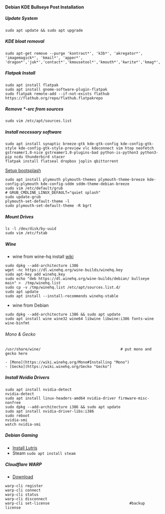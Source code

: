 #### Debian KDE Bullseye Post Installation

##### Update System
```
sudo apt update && sudo apt upgrade
```

##### KDE bloat removal
```
sudo apt-get remove --purge 'kontrast*', 'k3b*', 'akregator*', 'imagemagick*', 'kmail*', 'apper*', 'dragon*','juk*','contact*','kmousetool*','kmouth*','kwrite*','kmag*','konqueror*','sieveeditor*'
```
##### Flatpak Install
```
sudo apt install flatpak 
sudo apt install gnome-software-plugin-flatpak
sudo flatpak remote-add --if-not-exists flathub https://flathub.org/repo/flathub.flatpakrepo
```

##### Remove *-src from sources
```
sudo vim /etc/apt/sources.list
```

##### Install necessary software
```
sudo apt install synaptic breeze-gtk kde-gtk-config kde-config-gtk-style kde-config-gtk-style-preview vlc kdeconnect vim htop neofetch gstreamer1.0-nice gstreamer1.0-plugins-bad python-is-python3 python3-pip ncdu thunderbird stacer
flatpak install flatseal dropbox joplin qbittorrent 
```
[Setup bootsplash](https://wiki.debian.org/plymouth#Preinstallation "Setup bootsplash")
```
sudo apt install plymouth plymouth-themes plymouth-theme-breeze kde-config-plymouth kde-config-sddm sddm-theme-debian-breeze
sudo vim /etc/default/grub
# GRUB_CMDLINE_LINUX_DEFAULT="quiet splash"
sudo update-grub
plymouth-set-default-theme -l
sudo plymouth-set-default-theme -R bgrt
```
##### Mount Drives
```
ls -l /dev/disk/by-uuid
sudo vim /etc/fstab
```

##### Wine 
- wine from wine-hq install [wiki](https://wiki.winehq.org/Debian "wiki")
```
sudo dpkg --add-architecture i386
wget -nc https://dl.winehq.org/wine-builds/winehq.key
sudo apt-key add winehq.key
sudo echo "deb https://dl.winehq.org/wine-builds/debian/ bullseye main" >  /tmp/winehq.list
sudo cp -v /tmp/winehq.list /etc/apt/sources.list.d/
sudo apt update
sudo apt install --install-recommends winehq-stable
```

- wine from Debian
```
sudo dpkg --add-architecture i386 && sudo apt update
sudo apt install wine wine32 wine64 libwine libwine:i386 fonts-wine wine-binfmt
```
###### Mono & Gecko
```
/usr/share/wine/									# put mono and gecko here
```
	- [Mono](https://wiki.winehq.org/Mono#Installing "Mono")
	- [Gecko](https://wiki.winehq.org/Gecko "Gecko")

##### Install Nvidia Drivers
```
sudo apt install nvidia-detect
nvidia-detect
sudo apt install linux-headers-amd64 nvidia-driver firmware-misc-nonfree 
sudo dpkg --add-architecture i386 && sudo apt update
sudo apt install nvidia-driver-libs:i386
sudo reboot
nvidia-smi
watch nvidia-smi
```

##### Debian Gaming
- [Install Lutris](https://lutris.net/downloads/ "Lutris")
- Steam
	`sudo apt install steam`

##### Cloudflare WARP
- [Download](https://pkg.cloudflareclient.com/packages/cloudflare-warp "Download")
```
warp-cli register
warp-cli connect
warp-cli status
warp-cli disconnect
warp-cli set-license 									#backup license
```















